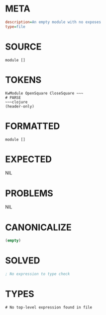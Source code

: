 # META
~~~ini
description=An empty module with no exposes
type=file
~~~
# SOURCE
~~~roc
module []
~~~
# TOKENS
~~~text
KwModule OpenSquare CloseSquare ~~~
# PARSE
~~~clojure
(header-only)
~~~
# FORMATTED
~~~roc
module []

~~~
# EXPECTED
NIL
# PROBLEMS
NIL
# CANONICALIZE
~~~clojure
(empty)
~~~
# SOLVED
~~~clojure
; No expression to type check
~~~
# TYPES
~~~roc
# No top-level expression found in file
~~~
